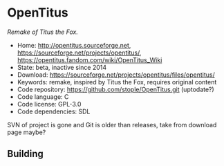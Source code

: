 # OpenTitus

_Remake of Titus the Fox._

- Home: http://opentitus.sourceforge.net, https://sourceforge.net/projects/opentitus/, https://opentitus.fandom.com/wiki/OpenTitus_Wiki
- State: beta, inactive since 2014
- Download: https://sourceforge.net/projects/opentitus/files/opentitus/
- Keywords: remake, inspired by Titus the Fox, requires original content
- Code repository: https://github.com/stople/OpenTitus.git (uptodate?)
- Code language: C
- Code license: GPL-3.0
- Code dependencies: SDL

SVN of project is gone and Git is older than releases, take from download page maybe?

## Building

